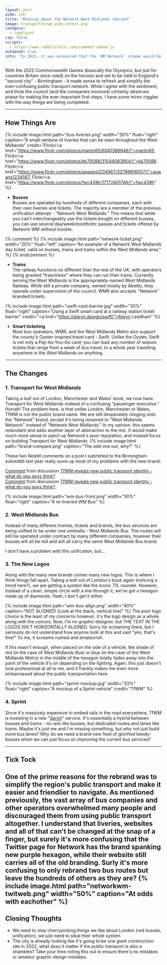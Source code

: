 ```yaml
---
layout: post
wide: ish
title: "Moaning about the Network West Midlands rebrand"
image: transportforwm_wide-notext.png
category:
  - complaint
csp: false
scripts:
  - https://www.redditstatic.com/comment-embed.js
outdated: true
info: "In 2021, it was announced that the 'WM Network' scheme would be phased out in favour of using TfWM as the public-facing brand."
---
```


With the 2022 Commonwealth Games (basically the Olympics, but just for countries Britain once ruled) on the horizon and set to be held in England's "second city" - Birmingham - it made sense to refresh and simplify the ever-confusing public transport network. While I agree with the sentiment, and think the council (and the companies involved) certainly deserves praise for making the ever-important first steps, I have some minor niggles with the way things are being completed.

---

## How Things Are
{% include image.html path="bus-liveries.png" width="30%" float="right" caption="A small rainbow of liveries that can be seen throughout the West Midlands" credit="Flickr/<a href=\"https://www.flickr.com/photos/martin65/6041389948/\">martin65</a>, Flickr/<a href=\"https://www.flickr.com/photos/kk70088/31544083954/\">kk70088</a>. Flickr/<a href=\"https://www.flickr.com/photos/aswans1234567/32799816057/\">aswans1234567</a>, Flickr/<a href=\"https://www.flickr.com/photos/fwc439h/17172401746/\">fwc439h</a>" %}

- **Busses**  
    Busses are operated by hundreds of different companies, each with their own liveries and tickets. The majority are a member of the previous unification attempt - "Network West Midlands." This means that while you can't interchangeably use the tickets bought on different busses, you can use several day/week/month/etc passes and tickets offered by Network WM without trouble.

{% comment %}
  {% include image.html path="network-ticket.png" width="20%" float="left" caption="An example of a Network West Midlands day ticket, valid on busses, trains and trams within the West Midlands area." %}
{% endcomment %}

- **Trains**  
   The railway functions no different than the rest of the UK, with operators being granted "franchises" where they can run their trains. Currently serving the West Midlands is the appropriately-named West Midlands Railway. While still a private company, owned mostly by Abellio, they operate under supervision of the council. WMR also accepts "Network" branded tickets.

{% include image.html path="swift-card-barrier.jpg" width="30%" float="right" caption="Using a Swift smart card at a railway station ticket barrier" credit="<a href=\"https://alwyn.design/swift\">Alwyn Leedham</a>" %}
- **Smart ticketing**  
   Most bus operators, WMR,  and the West Midlands Metro also support the county's Oyster-inspired travel card - Swift. Unlike the Oyster, Swift is not only a Pay-As-You-Go card; you can load any number of season tickets that range from a week of bus travel, to a whole year travelling anywhere in the West Midlands on anything.

---

## The Changes

### 1. Transport for West Midlands
Taking a leaf out of London, Manchester and Wales' book, we now have Transport for West Midlands instead of a confusing "passenger executive." Hurrah! The problem here, is that unlike London, Manchester or Wales, TfWM is not the public brand name. We are still desperately clinging onto the "Network"  brand, except it's being renamed to "West Midlands Network" instead of "Network West Midlands." In my opinion. this seems redundant and adds another layer of abstraction to the mix. It would make much more sense to patch up Network's poor reputation, and instead focus on building Transport for West Midlands.
{% include image.html path="brand-compare.png" caption="The odd one out, why?" %}

These two Reddit comments on a post I submitted to the Birmingham subreddit last year really sums up most of my problems with the new brand:
<div class="reddit-embed" data-embed-media="www.redditmedia.com" data-embed-parent="false" data-embed-live="false" data-embed-uuid="62bce3a3-19a3-40e1-8d27-69b3f03c7153" data-embed-created="2019-07-19T09:31:33.114Z"><a href="https://www.reddit.com/r/brum/comments/90ph0p/tfwm_reveals_new_public_transport_identity_what/e2s7cex/">Comment</a> from discussion <a href="https://www.reddit.com/r/brum/comments/90ph0p/tfwm_reveals_new_public_transport_identity_what/">TfWM reveals new public transport identity - what do you guys think?</a>.</div>
<div class="reddit-embed" data-embed-media="www.redditmedia.com" data-embed-parent="false" data-embed-live="false" data-embed-uuid="75d73265-e96f-4623-bbb4-303feec40c9d" data-embed-created="2019-07-19T09:35:41.582Z"><a href="https://www.reddit.com/r/brum/comments/90ph0p/tfwm_reveals_new_public_transport_identity_what/e2xmvgq/">Comment</a> from discussion <a href="https://www.reddit.com/r/brum/comments/90ph0p/tfwm_reveals_new_public_transport_identity_what/">TfWM reveals new public transport identity - what do you guys think?</a>.</div>

{% include image.html path="wm-bus-front.png" width="30%" float="right" caption="A re-liveried WM Bus" %}
### 2. West Midlands Bus
Instead of many different liveries, tickets and brands, the bus services are being unified to be under one umbrella - West Midlands Bus. The routes will still be operated under contract by many different companies, however their busses will all be red and will all carry the same West Midlands Bus brand.



I don't have a problem with this unification, but...

### 3. The New Logos
Along with the many new brands comes many new logos. This is where I think things fall apart. Taking a leaf out of London's book again (noticing a trend here?), we are getting a symbol like the iconic TfL roundel. However, instead of a clean, simple circle with a line through it, we've got a hexagon made up of diamonds. Yeah, I don't get it either.

{% include image.html path="wm-bus-align.png" width="40%" caption="NOT ALIGNED! (Look at the black, vertical line)" %}
The poor logo choice is the least of my concerns however, it's the logo design as a whole along with the colours. Now, I'm no graphic designer, but THE TEXT IN THE LOGOS ISN'T HORIZONTALLY ALIGNED. Sorry for screaming there, but I seriously do not understand how anyone look at this and said "yes, that's fine!" To me, it screams rushed and amateurish.

If this wasn't enough, when placed on the side of a vehicle, the shade of red (in the case of West Midlands Bus) or blue (in the case of the West Midlands Metro) in the middle of the hexagon totally fades away into the paint of the vehicle it's on depending on the lighting. Again, this just doesn't look professional at all to me, and it frankly makes me even more embarrassed about the public transportation here.

{% include image.html path="sprint-mockup.jpg" width="33%" float="right" caption="A mockup of a Sprint vehicle" credit="TfWM" %}
### 4. Sprint
Since it's massively expensive to embed rails in the road everywhere, TfWM is investing in a new "[Sprint](https://www.tfwm.org.uk/development/sprint/)" service. It's essentially a hybrid between busses and trams - no rails like busses, but dedicated routes and lanes like trams. Maybe it's just me and I'm missing something, but why not just build more bus lanes? Why do we need a brand new fleet of glorified bendy-busses when we can just focus on improving the current bus services?
<!-- Sprint mock-up pressrelease photo -->

---

## Tick Tock
One of the prime reasons for the rebrand was to simplify the region's public transport and make it easier and friendlier to navigate. As mentioned previously, the vast array of bus companies and other operators overwhelmed many people and discouraged them from using public transport altogether. I understand that liveries, websites and all of that can't be changed at the snap of a finger, but surely it's more confusing that the Twitter page for Network has the brand spanking new purple hexagon, while their website still carries all of the old branding. Surly it's more confusing to only rebrand two bus routes but leave the hundreds of others as they are?
{% include image.html path="networkwm-twitweb.png" width="50%" caption="At odds with eachother" %}
---

## Closing Thoughts
- We need to stop cherrypicking things we like about London (red busses, unification), we just need to steal their whole system
- The city is already looking like it's going to be one giant construction site in 2022, what does it matter if the public transport is also a shambles? Take your time rolling this out to ensure there's no mistakes or amateur graphic design mistakes.
